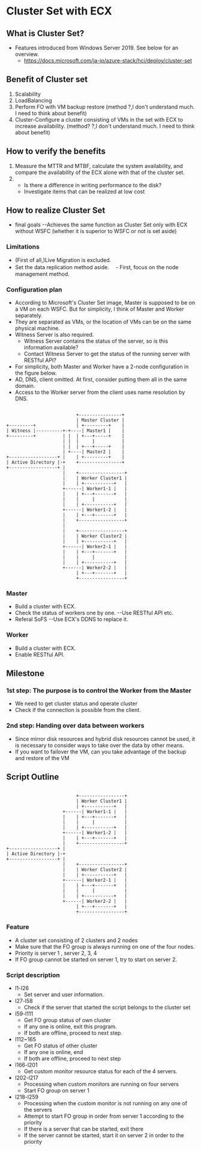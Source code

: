 # Cluster Set with ECX

## What is Cluster Set?
- Features introduced from Windows Server 2019. See below for an overview.
  - https://docs.microsoft.com/ja-jp/azure-stack/hci/deploy/cluster-set

## Benefit of Cluster set
1. Scalability
2. LoadBalancing
3. Perform FO with VM backup restore (method ?,I don't understand much. I need to think about benefit)
4. Cluster-Configure a cluster consisting of VMs in the set with ECX to increase availability. (method? ?,I don't understand much. I need to think about benefit)

## How to verify the benefits
1. Measure the MTTR and MTBF, calculate the system availability, and compare the availability of the ECX alone with that of the cluster set.
2. - Is there a difference in writing performance to the disk?
   - Investigate items that can be realized at low cost

## How to realize Cluster Set
- final goals
  --Achieves the same function as Cluster Set only with ECX without WSFC (whether it is superior to WSFC or not is set aside)
  

### Limitations
- (First of all,)Live Migration is excluded.
- Set the data replication method aside.
　- First, focus on the node management method.


### Configuration plan
- According to Microsoft's Cluster Set image, Master is supposed to be on a VM on each WSFC. But for simplicity, I think of Master and Worker separately.
- They are separated as VMs, or the location of VMs can be on the same physical machine.
- Witness Server is also required.
  - Witness Server contains the status of the server, so is this information available?
  - Contact Witness Server to get the status of the running server with RESTful API?
- For simplicity, both Master and Worker have a 2-node configuration in the figure below.
- AD, DNS, client omitted. At first, consider putting them all in the same domain.
- Access to the Worker server from the client uses name resolution by DNS. 
```

                          +----------------+
                          | Master Cluster |
+---------+               | +---------+    |
| Witness |----------+-+----| Master1 |    |
+---------+          | |  | +---+-----+    |
                     | |  |     |          |
                     | |  | +---+-----+    |
                     | +----| Master2 |    |
+------------------+ |    | +---------+    |
| Active Directory |-+    +----------------+
+------------------+ |
                     |    +-----------------+
                     |    | Worker Cluster1 |
                     |    | +-----------+   |
                     +------| Worker1-1 |   |
                     |    | +---+-------+   |
                     |    |     |           |
                     |    | +-----------+   |
                     +------| Worker1-2 |   |
                     |    | +---+-------+   |
                     |    +-----------------+
                     |
                     |    +-----------------+
                     |    | Worker Cluster2 |
                     |    | +-----------+   |
                     +------| Worker2-1 |   |
                     |    | +---+-------+   |
                     |    |     |           |
                     |    | +-----------+   |
                     +------| Worker2-2 |   |
                          | +---+-------+   |
                          +-----------------+
```

### Master
- Build a cluster with ECX.
- Check the status of workers one by one.
   --Use RESTful API etc.
- Referal SoFS
   --Use ECX's DDNS to replace it.


### Worker
- Build a cluster with ECX.
- Enable RESTful API.



## Milestone
### 1st step: The purpose is to control the Worker from the Master
- We need to get cluster status and operate cluster
- Check if the connection is possible from the client.

### 2nd step: Handing over data between workers
- Since mirror disk resources and hybrid disk resources cannot be used, it is necessary to consider ways to take over the data by other means.
- If you want to failover the VM, can you take advantage of the backup and restore of the VM

## Script Outline
```

                          +-----------------+
                          | Worker Cluster1 |
                          | +-----------+   |
                     +------| Worker1-1 |   |
                     |    | +---+-------+   |
                     |    |     |           |
                     |    | +-----------+   |
                     +------| Worker1-2 |   |
                     |    | +---+-------+   |
                     |    +-----------------+
+------------------+ |
| Active Directory |-+    
+------------------+ |                     
                     |    +-----------------+
                     |    | Worker Cluster2 |
                     |    | +-----------+   |
                     +------| Worker2-1 |   |
                     |    | +---+-------+   |
                     |    |     |           |
                     |    | +-----------+   |
                     +------| Worker2-2 |   |
                          | +---+-------+   |
                          +-----------------+
```
### Feature
- A cluster set consisting of 2 clusters and 2 nodes
- Make sure that the FO group is always running on one of the four nodes.
- Priority is server 1 , server 2, 3, 4
- If FO group cannot be started on server 1, try to start on server 2.

### Script description
- l1-l26  
  - Set server and user information.
- l27-l58  
  - Check if the server that started the script belongs to the cluster set
- l59-l111  
  - Get FO group status of own cluster
  - If any one is online, exit this program.
  - If both are offline, proceed to next step.
- l112~165  
  - Get FO status of other cluster
  - If any one is online, end
  - If both are offline, proceed to next step
- l166-l201  
  - Get custom monitor resource status for each of the 4 servers.
- l202-l217  
  - Processing when custom monitors are running on four servers
  - Start FO group on server 1
- l218-l259  
  - Processing when the custom monitor is not running on any one of the servers
  - Attempt to start FO group in order from server 1 according to the priority
  - If there is a server that can be started, exit there
  - If the server cannot be started, start it on server 2 in order to the priority
